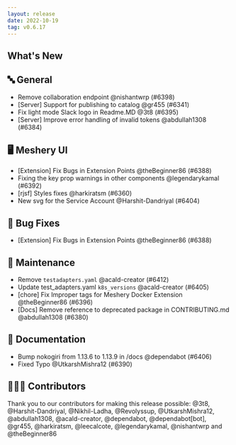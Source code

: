 ```yaml
---
layout: release
date: 2022-10-19
tag: v0.6.17
---
```


## What's New
## 🔤 General
- Remove collaboration endpoint @nishantwrp (#6398)
- [Server] Support for publishing to catalog @gr455 (#6341)
- Fix light mode Slack logo in Readme.MD @3t8 (#6395)
- [Server] Improve error handling of invalid tokens @abdullah1308 (#6384)

## 🖥 Meshery UI

- [Extension] Fix Bugs in Extension Points @theBeginner86 (#6388)
- Fixing the key prop warnings in other components  @legendarykamal (#6392)
- [rjsf] Styles fixes  @harkiratsm (#6360)
- New svg for the Service Account @Harshit-Dandriyal (#6404)

## 🐛 Bug Fixes

- [Extension] Fix Bugs in Extension Points @theBeginner86 (#6388)

## 🧰 Maintenance

- Remove `testadapters.yaml` @acald-creator (#6412)
- Update test_adapters.yaml `k8s_versions` @acald-creator (#6405)
- [chore] Fix Improper tags for Meshery Docker Extension @theBeginner86 (#6396)
- [Docs] Remove reference to deprecated package in CONTRIBUTING.md @abdullah1308 (#6380)

## 📖 Documentation

- Bump nokogiri from 1.13.6 to 1.13.9 in /docs @dependabot (#6406)
- Fixed Typo @UtkarshMishra12 (#6390)

## 👨🏽‍💻 Contributors

Thank you to our contributors for making this release possible:
@3t8, @Harshit-Dandriyal, @Nikhil-Ladha, @Revolyssup, @UtkarshMishra12, @abdullah1308, @acald-creator, @dependabot, @dependabot[bot], @gr455, @harkiratsm, @leecalcote, @legendarykamal, @nishantwrp and @theBeginner86

